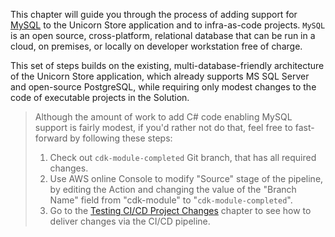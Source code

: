 <!--
+++
title = "MySQL Support"
menutitle = "Adding MySQL Database Support"
date = 2019-10-15T15:42:30-04:00
pre = "<b>7. </b>"
weight = 65
+++
-->
This chapter will guide you through the process of adding support for [MySQL](https://www.mysql.com/) to the Unicorn Store application and to infra-as-code projects. `MySQL` is an open source, cross-platform, relational database that can be run in a cloud, on premises, or locally on developer workstation free of charge.

This set of steps builds on the existing, multi-database-friendly architecture of the Unicorn Store application, which already supports MS SQL Server and open-source PostgreSQL, while requiring only modest changes to the code of executable projects in the Solution.

> Although the amount of work to add C# code enabling MySQL support is fairly modest, if you'd rather not do that, feel free to fast-forward by following these steps:
>
> 1. Check out `cdk-module-completed` Git branch, that has all required changes.
> 2. Use AWS online Console to modify "Source" stage of the pipeline, by editing the Action and changing the value of the "Branch Name" field from "cdk-module" to "`cdk-module-completed`".
> 3. Go to the [Testing CI/CD Project Changes](./80-verifying-cicd-project-changes.html) chapter to see how to deliver changes via the CI/CD pipeline.